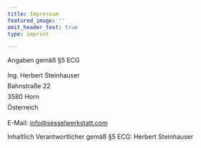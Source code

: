 ```yaml
---
title: Impressum
featured_image: ''
omit_header_text: true
type: imprint

---
```

Angaben gemäß §5 ECG

<p style="line-height: clamp(1.2rem, 1.5vw + 1rem, 1.5rem);">
  Ing. Herbert Steinhauser<br>
  Bahnstraße 22<br>
  3580 Horn<br>
  Österreich<br>
</p>

<p>
  E-Mail: <a href="mailto:info@sesselwerkstatt.com">info@sesselwerkstatt.com</a>
</p>

<p>
  Inhaltlich Verantwortlicher gemäß §5 ECG: Herbert Steinhauser
</p>
